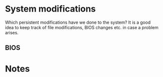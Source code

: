 # System modifications
Which persistent modifications have we done to the system? It is a good idea to keep track of file modifications, BIOS changes etc. in case a problem arises.

## BIOS



# Notes
